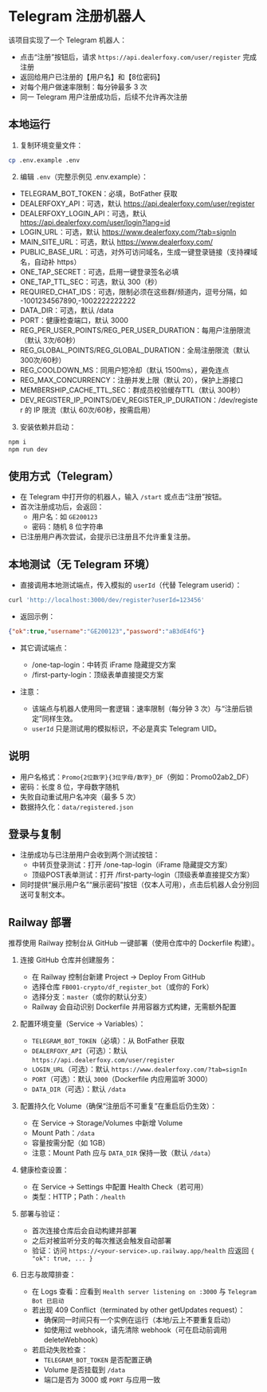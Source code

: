 # Telegram 注册机器人

该项目实现了一个 Telegram 机器人：
- 点击“注册”按钮后，请求 `https://api.dealerfoxy.com/user/register` 完成注册
- 返回给用户已注册的【用户名】和【8位密码】
- 对每个用户做速率限制：每分钟最多 3 次
- 同一 Telegram 用户注册成功后，后续不允许再次注册

## 本地运行

1. 复制环境变量文件：

```bash
cp .env.example .env
```

2. 编辑 `.env`（完整示例见 .env.example）：
- TELEGRAM_BOT_TOKEN：必填，BotFather 获取
- DEALERFOXY_API：可选，默认 https://api.dealerfoxy.com/user/register
- DEALERFOXY_LOGIN_API：可选，默认 https://api.dealerfoxy.com/user/login?lang=id
- LOGIN_URL：可选，默认 https://www.dealerfoxy.com/?tab=signIn
- MAIN_SITE_URL：可选，默认 https://www.dealerfoxy.com/
- PUBLIC_BASE_URL：可选，对外可访问域名，生成一键登录链接（支持裸域名，自动补 https）
- ONE_TAP_SECRET：可选，启用一键登录签名必填
- ONE_TAP_TTL_SEC：可选，默认 300（秒）
- REQUIRED_CHAT_IDS：可选，限制必须在这些群/频道内，逗号分隔，如 -1001234567890,-1002222222222
- DATA_DIR：可选，默认 /data
- PORT：健康检查端口，默认 3000
- REG_PER_USER_POINTS/REG_PER_USER_DURATION：每用户注册限流（默认 3次/60秒）
- REG_GLOBAL_POINTS/REG_GLOBAL_DURATION：全局注册限流（默认 300次/60秒）
- REG_COOLDOWN_MS：同用户短冷却（默认 1500ms），避免连点
- REG_MAX_CONCURRENCY：注册并发上限（默认 20），保护上游接口
- MEMBERSHIP_CACHE_TTL_SEC：群成员校验缓存TTL（默认 300秒）
- DEV_REGISTER_IP_POINTS/DEV_REGISTER_IP_DURATION：/dev/register 的 IP 限流（默认 60次/60秒，按需启用）

3. 安装依赖并启动：

```bash
npm i
npm run dev
```

## 使用方式（Telegram）
- 在 Telegram 中打开你的机器人，输入 `/start` 或点击“注册”按钮。
- 首次注册成功后，会返回：
  - 用户名：如 `GE200123`
  - 密码：随机 8 位字符串
- 已注册用户再次尝试，会提示已注册且不允许重复注册。

## 本地测试（无 Telegram 环境）
- 直接调用本地测试端点，传入模拟的 `userId`（代替 Telegram userid）：

```bash
curl 'http://localhost:3000/dev/register?userId=123456'
```

- 返回示例：

```json
{"ok":true,"username":"GE200123","password":"aB3dE4fG"}
```

- 其它调试端点：
  - /one-tap-login：中转页 iFrame 隐藏提交方案
  - /first-party-login：顶级表单直接提交方案

- 注意：
  - 该端点与机器人使用同一套逻辑：速率限制（每分钟 3 次）与“注册后锁定”同样生效。
  - `userId` 只是测试用的模拟标识，不必是真实 Telegram UID。

## 说明
- 用户名格式：`Promo{2位数字}{3位字母/数字}_DF`（例如：Promo02ab2_DF）
- 密码：长度 8 位，字母数字随机
- 失败自动重试用户名冲突（最多 5 次）
- 数据持久化：`data/registered.json`

## 登录与复制
- 注册成功与已注册用户会收到两个测试按钮：
  - 中转页登录测试：打开 /one-tap-login（iFrame 隐藏提交方案）
  - 顶级POST表单测试：打开 /first-party-login（顶级表单直接提交方案）
- 同时提供“展示用户名”“展示密码”按钮（仅本人可用），点击后机器人会分别回送可复制文本。

## Railway 部署

推荐使用 Railway 控制台从 GitHub 一键部署（使用仓库中的 Dockerfile 构建）。

1. 连接 GitHub 仓库并创建服务：
   - 在 Railway 控制台新建 Project → Deploy From GitHub
   - 选择仓库 `FB001-crypto/df_register_bot`（或你的 Fork）
   - 选择分支：`master`（或你的默认分支）
   - Railway 会自动识别 Dockerfile 并用容器方式构建，无需额外配置

2. 配置环境变量（Service → Variables）：
   - `TELEGRAM_BOT_TOKEN`（必填）：从 BotFather 获取
   - `DEALERFOXY_API`（可选）：默认 `https://api.dealerfoxy.com/user/register`
   - `LOGIN_URL`（可选）：默认 `https://www.dealerfoxy.com/?tab=signIn`
   - `PORT`（可选）：默认 `3000`（Dockerfile 内应用监听 3000）
   - `DATA_DIR`（可选）：默认 `/data`

3. 配置持久化 Volume（确保“注册后不可重复”在重启后仍生效）：
   - 在 Service → Storage/Volumes 中新增 Volume
   - Mount Path：`/data`
   - 容量按需分配（如 1GB）
   - 注意：Mount Path 应与 `DATA_DIR` 保持一致（默认 `/data`）

4. 健康检查设置：
   - 在 Service → Settings 中配置 Health Check（若可用）
   - 类型：HTTP；Path：`/health`

5. 部署与验证：
   - 首次连接仓库后会自动构建并部署
   - 之后对被监听分支的每次推送会触发自动部署
   - 验证：访问 `https://<your-service>.up.railway.app/health` 应返回 `{ "ok": true, ... }`

6. 日志与故障排查：
   - 在 Logs 查看：应看到 `Health server listening on :3000` 与 `Telegram Bot 已启动`
   - 若出现 409 Conflict（terminated by other getUpdates request）：
     - 确保同一时间只有一个实例在运行（本地/云上不要重复启动）
     - 如使用过 webhook，请先清除 webhook（可在启动前调用 deleteWebhook）
   - 若启动失败检查：
     - `TELEGRAM_BOT_TOKEN` 是否配置正确
     - Volume 是否挂载到 `/data`
     - 端口是否为 3000 或 `PORT` 与应用一致
